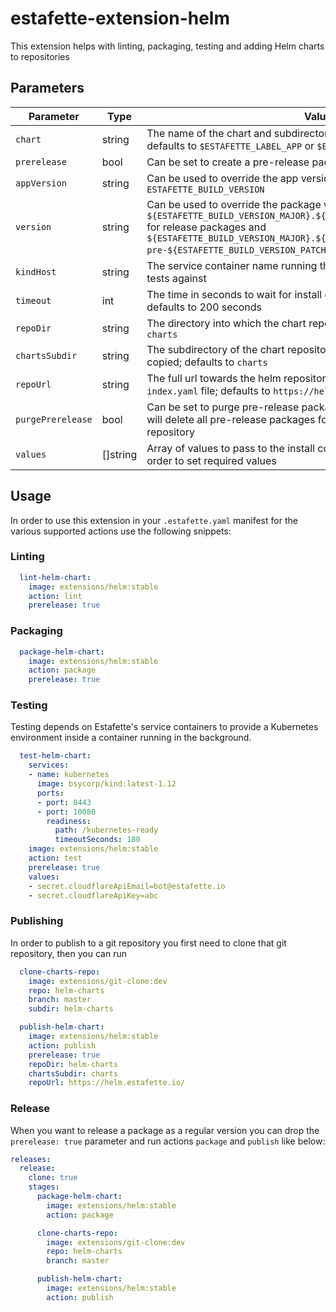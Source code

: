# estafette-extension-helm
This extension helps with linting, packaging, testing and adding Helm charts to repositories

## Parameters

| Parameter         | Type     | Values |
| ----------------- | -------- | ------ |
| `chart`           | string   | The name of the chart and subdirectory where the chart is stored; defaults to `$ESTAFETTE_LABEL_APP` or `$ESTAFETTE_GIT_NAME` in that order |
| `prerelease`      | bool     | Can be set to create a pre-release package; defaults to false                                                                               |
| `appVersion`      | string   | Can be used to override the app version; defaults to `ESTAFETTE_BUILD_VERSION`                                                              |
| `version`         | string   | Can be used to override the package version; defauls to `${ESTAFETTE_BUILD_VERSION_MAJOR}.${ESTAFETTE_BUILD_VERSION_MINOR}.0` for release packages and `${ESTAFETTE_BUILD_VERSION_MAJOR}.${ESTAFETTE_BUILD_VERSION_MINOR}.0-pre-${ESTAFETTE_BUILD_VERSION_PATCH}` for pre-release packages |
| `kindHost`        | string   | The service container name running the [bsycorp/kind](https://hub.docker.com/r/bsycorp/kind) container to run tests against                 |
| `timeout`         | int      | The time in seconds to wait for install during the `test` action to finish; defaults to 200 seconds                                         |
| `repoDir`         | string   | The directory into which the chart repository is cloned; defaults to `helm-charts`                                                          |
| `chartsSubdir`    | string   | The subdirectory of the chart repository into which the tgz files are copied; defaults to `charts`                                          |
| `repoUrl`         | string   | The full url towards the helm repository, to be used to generate the `index.yaml` file; defaults to `https://helm.estafette.io/`            |
| `purgePrerelease` | bool     | Can be set to purge pre-release packages during the `publish` action; this will delete all pre-release packages for this chart from the chart repository |
| `values`          | []string | Array of values to pass to the install command during the `test` action in order to set required values                                     |

## Usage

In order to use this extension in your `.estafette.yaml` manifest for the various supported actions use the following snippets:

### Linting

```yaml
  lint-helm-chart:
    image: extensions/helm:stable
    action: lint
    prerelease: true
```

### Packaging

```yaml
  package-helm-chart:
    image: extensions/helm:stable
    action: package
    prerelease: true
```

### Testing

Testing depends on Estafette's service containers to provide a Kubernetes environment inside a container running in the background.

```yaml
  test-helm-chart:
    services:
    - name: kubernetes
      image: bsycorp/kind:latest-1.12
      ports:
      - port: 8443
      - port: 10080
        readiness:
          path: /kubernetes-ready
          timeoutSeconds: 180
    image: extensions/helm:stable
    action: test
    prerelease: true
    values:
    - secret.cloudflareApiEmail=bot@estafette.io
    - secret.cloudflareApiKey=abc
```

### Publishing

In order to publish to a git repository you first need to clone that git repository, then you can run

```yaml
  clone-charts-repo:
    image: extensions/git-clone:dev
    repo: helm-charts
    branch: master
    subdir: helm-charts

  publish-helm-chart:
    image: extensions/helm:stable
    action: publish
    prerelease: true
    repoDir: helm-charts
    chartsSubdir: charts
    repoUrl: https://helm.estafette.io/
```

### Release

When you want to release a package as a regular version you can drop the `prerelease: true` parameter and run actions `package` and `publish` like below:

```yaml
releases:
  release:
    clone: true
    stages:
      package-helm-chart:
        image: extensions/helm:stable
        action: package

      clone-charts-repo:
        image: extensions/git-clone:dev
        repo: helm-charts
        branch: master

      publish-helm-chart:
        image: extensions/helm:stable
        action: publish
```